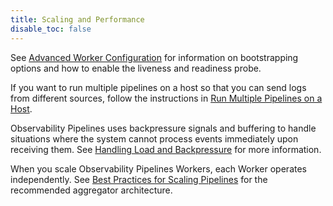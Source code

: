 ```yaml
---
title: Scaling and Performance
disable_toc: false
---
```


See [Advanced Worker Configuration][1] for information on bootstrapping options and how to enable the liveness and readiness probe.

If you want to run multiple pipelines on a host so that you can send logs from different sources, follow the instructions in [Run Multiple Pipelines on a Host][2].

Observability Pipelines uses backpressure signals and buffering to handle situations where the system cannot process events immediately upon receiving them. See [Handling Load and Backpressure][3] for more information.

When you scale Observability Pipelines Workers, each Worker operates independently. See [Best Practices for Scaling Pipelines][4] for the recommended aggregator architecture.

[1]: /observability_pipelines/scaling_and_performance/advanced_worker_configurations/
[2]: /observability_pipelines/scaling_and_performance/run_multiple_pipelines_on_a_host/
[3]: /observability_pipelines/scaling_and_performance/handling_load_and_backpressure/
[4]: /observability_pipelines/scaling_and_performance/best_practices_for_scaling_observability_pipelines/
